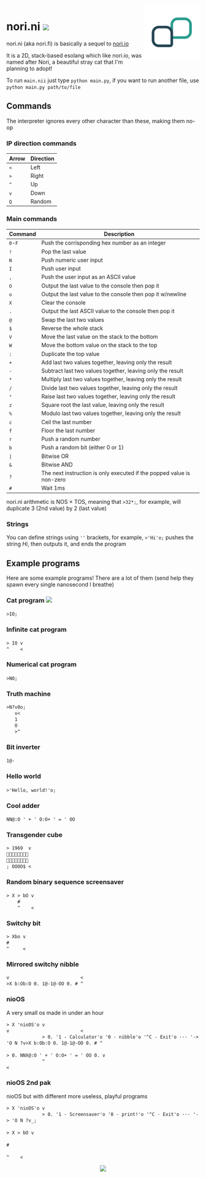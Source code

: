 <img align="right" height="145" src=".meow/nori.fi.svg">

# nori.ni [<img src="https://nukocities.neocities.org/nuko/sets/cat325.gif">](https://nukocities.neocities.org/)

nori.ni (aka nori.fi) is basically a sequel to [nori.io](https://github.com/mkukiro/nori.io)

It is a 2D, stack-based esolang which like nori.io, was named after Nori, a beautiful stray cat that I'm planning to adopt!

To run `main.nii` just type `python main.py`, if you want to run another file, use `python main.py path/to/file`

## Commands

The interpreter ignores every other character than these, making them no-op

### IP direction commands

| Arrow | Direction |
| ----- | --------- |
| `<`   | Left      |
| `>`   | Right     |
| `^`   | Up        |
| `v`   | Down      |
| `Q`   | Random    |

### Main commands

| Command     | Description                                                           |
| ----------- | --------------------------------------------------------------------- |
| `0`-`F`     | Push the corrisponding hex number as an integer                       |
| `!`         | Pop the last value                                                    |
| `N`         | Push numeric user input                                               |
| `I`         | Push user input                                                       |
| `,`         | Push the user input as an ASCII value                                 |
| `O`         | Output the last value to the console then pop it                      |
| `o`         | Output the last value to the console then pop it w/newline            |
| `X`         | Clear the console                                                     |
| `.`         | Output the last ASCII value to the console then pop it                |
| `@`         | Swap the last two values                                              |
| `$`         | Reverse the whole stack                                               |
| `V`         | Move the last value on the stack to the bottom                        |
| `W`         | Move the bottom value on the stack to the top                         |
| `:`         | Duplicate the top value                                               |
| `+`         | Add last two values together, leaving only the result                 |
| `-`         | Subtract last two values together, leaving only the result            |
| `*`         | Multiply last two values together, leaving only the result            |
| `/`         | Divide last two values together, leaving only the result              |
| `°`         | Raise last two values together, leaving only the result               |
| `z`         | Square root the last value, leaving only the result                   |
| `%`         | Modulo last two values together, leaving only the result              |
| `c`         | Ceil the last number                                                  |
| `f`         | Floor the last number                                                 |
| `r`         | Push a random number                                                  |
| `b`         | Push a random bit (either 0 or 1)                                     |
| `\|`        | Bitwise OR                                                            |
| `&`         | Bitwise AND                                                           |
| `?`         | The next instruction is only executed if the popped value is non-zero |
| `#`         | Wait 1ms                                                              |

nori.ni arithmetic is NOS × TOS, meaning that `>32*;`, for example, will duplicate 3 (2nd value) by 2 (last value)

### Strings

You can define strings using `''` brackets, for example, `>'Hi'o;` pushes the string *Hi*, then outputs it, and ends the program

## Example programs

Here are some example programs! There are a lot of them (send help they spawn every single nanosecond I breathe)

### Cat program [<img src="https://nukocities.neocities.org/nuko/act/cat1.gif">](https://github.com/mkukiro/nori.ni/tree/develop#cat-program-)

```>IO;```

### Infinite cat program

```nii
> IO v
^    <
```

### Numerical cat program

```>NO;```

### Truth machine

```nii
>N?v0o;
   v<
   1 
   O 
   >^
```

### Bit inverter

```1@-```

### Hello world

```>'Hello, world!'o;```

### Cool adder

```NN@:O ' + ' O:O+ ' = ' OO```

### Transgender cube

```nii
> 1969  v
🏳️‍⚧️🏳️‍⚧️🏳️‍⚧️🏳️‍⚧️
🏳️‍⚧️🏳️‍⚧️🏳️‍⚧️🏳️‍⚧️
; OOOO$ <
```

### Random binary sequence screensaver

```nii
> X > bO v
    #     
    ^    <
```

### Switchy bit

```nii
> Xbo v
#      
^     <
```

### Mirrored switchy nibble

```nii
v                          <
>X b:Ob:O 0. 1@-1@-OO 0. # ^
```

### nioOS

A very small os made in under an hour

```nii
> X 'nioOS'o v                                                                v                          <
             > 0. '1 - Calculator'o '0 - nibble'o '^C - Exit'o ··· '-> 'O N ?v>X b:Ob:O 0. 1@-1@-OO 0. # ^
                                                                             > 0. NNX@:O ' + ' O:O+ ' = ' OO 0. v
             ^                                                                                                  <
```

### nioOS 2nd pak

nioOS but with different more useless, playful programs

```nii
> X 'nioOS'o v
             > 0. '1 - Screensaver'o '0 - print!'o '^C - Exit'o ··· '-> 'O N ?v_;
                                                                              > X > bO v
                                                                                  #     
                                                                                  ^    <
```

<p align="center"><img src="https://nukocities.neocities.org/nuko/sets/cat80.gif"></img></p>
